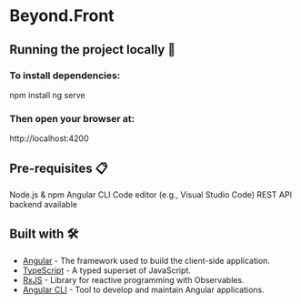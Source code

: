 # Beyond.Front

## Running the project locally 🚀

### To install dependencies:
npm install
ng serve
### Then open your browser at:
http://localhost:4200

## Pre-requisites 📋
Node.js & npm
Angular CLI
Code editor (e.g., Visual Studio Code)
REST API backend available

## Built with 🛠️

* [Angular](https://angular.dev/) - The framework used to build the client-side application.
* [TypeScript](https://www.typescriptlang.org/) - A typed superset of JavaScript.
* [RxJS](https://rxjs.dev/) - Library for reactive programming with Observables.
* [Angular CLI](https://angular.io/cli) - Tool to develop and maintain Angular applications.
